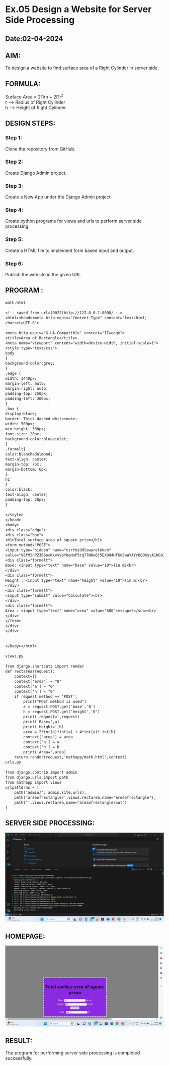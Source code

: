 # Ex.05 Design a Website for Server Side Processing
## Date:02-04-2024

## AIM:
To design a website to find surface area of a Right Cylinder in server side.

## FORMULA:
Surface Area = 2Πrh + 2Πr<sup>2</sup>
<br>r --> Radius of Right Cylinder
<br>h --> Height of Right Cylinder

## DESIGN STEPS:

### Step 1:
Clone the repository from GitHub.

### Step 2:
Create Django Admin project.

### Step 3:
Create a New App under the Django Admin project.

### Step 4:
Create python programs for views and urls to perform server side processing.

### Step 5:
Create a HTML file to implement form based input and output.

### Step 6:
Publish the website in the given URL.

## PROGRAM :
```
math.html

<!-- saved from url=(0022)http://127.0.0.1:8000/ -->
<html><head><meta http-equiv="Content-Type" content="text/html; charset=UTF-8">

<meta http-equiv="X-UA-Compatible" content="IE=edge">
<title>Area of Rectangle</title>
<meta name="viewport" content="width=device-width, initial-scale=1">
<style type="text/css">
body 
{
background-color:grey;
}
.edge {
width: 1440px;
margin-left: auto;
margin-right: auto;
padding-top: 250px;
padding-left: 300px;
}
.box {
display:block;
border: Thick dashed whitesmoke;
width: 500px;
min-height: 300px;
font-size: 20px;
background-color:blueviolet;
}
.formelt{
color:blanchedalmond;
text-align: center;
margin-top: 7px;
margin-bottom: 6px;
}
h1
{
color:black;
text-align: center;
padding-top: 20px;
}

</style>
</head>
<body>
<div class="edge">
<div class="box">
<h1>Total surface area of square prism</h1>
<form method="POST">
<input type="hidden" name="csrfmiddlewaretoken" value="V8fM2nPZ3B6ocKkvvVbYUeHoP3cq77W0oQj5EX9U4HTKmJwWYAYrUQOXysA1HGbJ">
<div class="formelt">
Base: <input type="text" name="base" value="10">(in m)<br>
</div>
<div class="formelt">
Height : <input type="text" name="height" value="10">(in m)<br>
</div>
<div class="formelt">
<input type="submit" value="Calculate"><br>
</div>
<div class="formelt">
Area : <input type="text" name="area" value="600">m<sup>2</sup><br>
</div>
</form>
</div>
</div>


</body></html>

views.py

from django.shortcuts import render
def rectarea(request):
    context={}
    context['area'] = "0"
    context['a'] = "0"
    context['h'] = "0"
    if request.method == 'POST':
        print("POST method is used")
        a = request.POST.get('base','0')
        h = request.POST.get('height','0')
        print('request=',request)
        print('Base=',a)
        print('Height=',h)
        area = 2*int(a)*int(a) + 4*int(a)* int(h)
        context['area'] = area
        context['a'] = a
        context['h'] = h
        print('Area=',area)
    return render(request,'mathapp/math.html',context)
urls.py

from django.contrib import admin
from django.urls import path
from mathapp import views
urlpatterns = [
    path('admin/', admin.site.urls),
    path('areaofrectangle/',views.rectarea,name="areaofrectangle"),
    path('',views.rectarea,name="areaofrectangleroot")
]    

```


## SERVER SIDE PROCESSING:
![alt text](ss-2.png)


## HOMEPAGE:

![alt text](ss-1.png)

## RESULT:
The program for performing server side processing is completed successfully.
